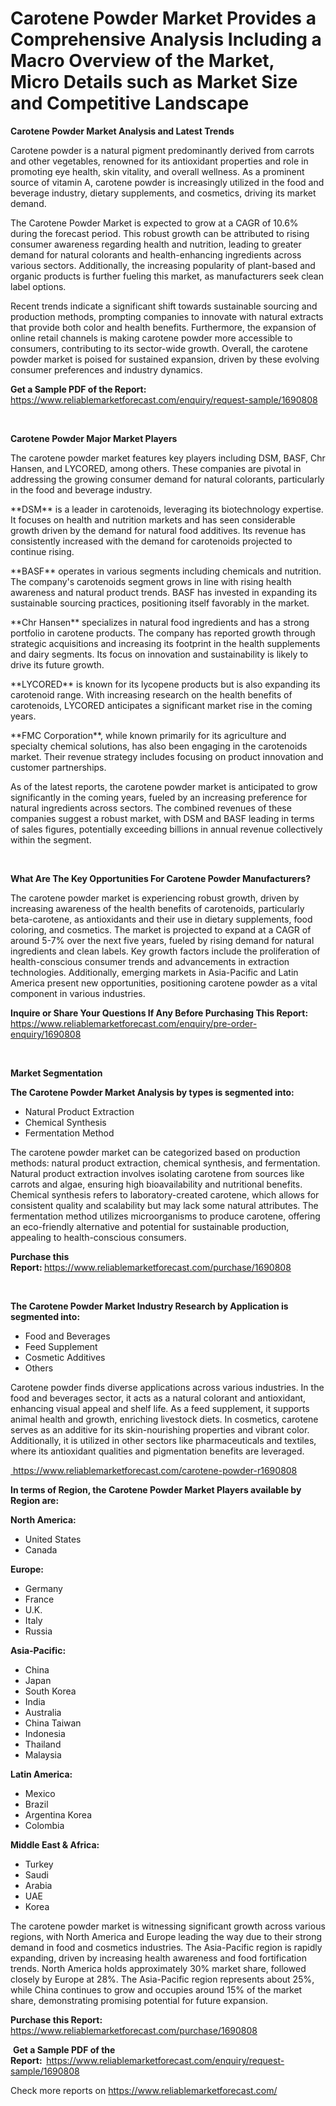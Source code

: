 <p><h1>Carotene Powder Market Provides a Comprehensive Analysis Including a Macro Overview of the Market, Micro Details such as Market Size and Competitive Landscape</h1></p><p><strong>Carotene Powder Market Analysis and Latest Trends</strong></p>
<p><p>Carotene powder is a natural pigment predominantly derived from carrots and other vegetables, renowned for its antioxidant properties and role in promoting eye health, skin vitality, and overall wellness. As a prominent source of vitamin A, carotene powder is increasingly utilized in the food and beverage industry, dietary supplements, and cosmetics, driving its market demand.</p><p>The Carotene Powder Market is expected to grow at a CAGR of 10.6% during the forecast period. This robust growth can be attributed to rising consumer awareness regarding health and nutrition, leading to greater demand for natural colorants and health-enhancing ingredients across various sectors. Additionally, the increasing popularity of plant-based and organic products is further fueling this market, as manufacturers seek clean label options. </p><p>Recent trends indicate a significant shift towards sustainable sourcing and production methods, prompting companies to innovate with natural extracts that provide both color and health benefits. Furthermore, the expansion of online retail channels is making carotene powder more accessible to consumers, contributing to its sector-wide growth. Overall, the carotene powder market is poised for sustained expansion, driven by these evolving consumer preferences and industry dynamics.</p></p>
<p><strong>Get a Sample PDF of the Report:&nbsp;</strong> <a href="https://www.reliablemarketforecast.com/enquiry/request-sample/1690808?utm_campaign=1169&utm_medium=2&utm_source=Github&utm_content=ia&utm_term=06012025&utm_id=carotene-powder">https://www.reliablemarketforecast.com/enquiry/request-sample/1690808</a></p>
<p>&nbsp;</p>
<p><strong>Carotene Powder Major Market Players</strong></p>
<p><p>The carotene powder market features key players including DSM, BASF, Chr Hansen, and LYCORED, among others. These companies are pivotal in addressing the growing consumer demand for natural colorants, particularly in the food and beverage industry.</p><p>**DSM** is a leader in carotenoids, leveraging its biotechnology expertise. It focuses on health and nutrition markets and has seen considerable growth driven by the demand for natural food additives. Its revenue has consistently increased with the demand for carotenoids projected to continue rising.</p><p>**BASF** operates in various segments including chemicals and nutrition. The company's carotenoids segment grows in line with rising health awareness and natural product trends. BASF has invested in expanding its sustainable sourcing practices, positioning itself favorably in the market.</p><p>**Chr Hansen** specializes in natural food ingredients and has a strong portfolio in carotene products. The company has reported growth through strategic acquisitions and increasing its footprint in the health supplements and dairy segments. Its focus on innovation and sustainability is likely to drive its future growth.</p><p>**LYCORED** is known for its lycopene products but is also expanding its carotenoid range. With increasing research on the health benefits of carotenoids, LYCORED anticipates a significant market rise in the coming years.</p><p>**FMC Corporation**, while known primarily for its agriculture and specialty chemical solutions, has also been engaging in the carotenoids market. Their revenue strategy includes focusing on product innovation and customer partnerships.</p><p>As of the latest reports, the carotene powder market is anticipated to grow significantly in the coming years, fueled by an increasing preference for natural ingredients across sectors. The combined revenues of these companies suggest a robust market, with DSM and BASF leading in terms of sales figures, potentially exceeding billions in annual revenue collectively within the segment.</p></p>
<p>&nbsp;</p>
<p><strong>What Are The Key Opportunities For Carotene Powder Manufacturers?</strong></p>
<p><p>The carotene powder market is experiencing robust growth, driven by increasing awareness of the health benefits of carotenoids, particularly beta-carotene, as antioxidants and their use in dietary supplements, food coloring, and cosmetics. The market is projected to expand at a CAGR of around 5-7% over the next five years, fueled by rising demand for natural ingredients and clean labels. Key growth factors include the proliferation of health-conscious consumer trends and advancements in extraction technologies. Additionally, emerging markets in Asia-Pacific and Latin America present new opportunities, positioning carotene powder as a vital component in various industries.</p></p>
<p><strong>Inquire or Share Your Questions If Any Before Purchasing This Report:</strong> <a href="https://www.reliablemarketforecast.com/enquiry/pre-order-enquiry/1690808?utm_campaign=1169&utm_medium=2&utm_source=Github&utm_content=ia&utm_term=06012025&utm_id=carotene-powder">https://www.reliablemarketforecast.com/enquiry/pre-order-enquiry/1690808</a></p>
<p>&nbsp;</p>
<p><strong>Market Segmentation</strong></p>
<p><strong>The Carotene Powder Market Analysis by types is segmented into:</strong></p>
<p><ul><li>Natural Product Extraction</li><li>Chemical Synthesis</li><li>Fermentation Method</li></ul></p>
<p><p>The carotene powder market can be categorized based on production methods: natural product extraction, chemical synthesis, and fermentation. Natural product extraction involves isolating carotene from sources like carrots and algae, ensuring high bioavailability and nutritional benefits. Chemical synthesis refers to laboratory-created carotene, which allows for consistent quality and scalability but may lack some natural attributes. The fermentation method utilizes microorganisms to produce carotene, offering an eco-friendly alternative and potential for sustainable production, appealing to health-conscious consumers.</p></p>
<p><strong>Purchase this Report:&nbsp;</strong><a href="https://www.reliablemarketforecast.com/purchase/1690808?utm_campaign=1169&utm_medium=2&utm_source=Github&utm_content=ia&utm_term=06012025&utm_id=carotene-powder">https://www.reliablemarketforecast.com/purchase/1690808</a></p>
<p>&nbsp;</p>
<p><strong>The Carotene Powder Market Industry Research by Application is segmented into:</strong></p>
<p><ul><li>Food and Beverages</li><li>Feed Supplement</li><li>Cosmetic Additives</li><li>Others</li></ul></p>
<p><p>Carotene powder finds diverse applications across various industries. In the food and beverages sector, it acts as a natural colorant and antioxidant, enhancing visual appeal and shelf life. As a feed supplement, it supports animal health and growth, enriching livestock diets. In cosmetics, carotene serves as an additive for its skin-nourishing properties and vibrant color. Additionally, it is utilized in other sectors like pharmaceuticals and textiles, where its antioxidant qualities and pigmentation benefits are leveraged.</p></p>
<p><a href="https://www.reliablemarketforecast.com/carotene-powder-r1690808?utm_campaign=1169&utm_medium=2&utm_source=Github&utm_content=ia&utm_term=06012025&utm_id=carotene-powder">&nbsp;https://www.reliablemarketforecast.com/carotene-powder-r1690808</a></p>
<p><strong>In terms of Region, the Carotene Powder Market Players available by Region are:</strong></p>
<p>
    <p> <strong> North America: </strong>
        <ul>
            <li>United States</li>
            <li>Canada</li>
        </ul>
        </p> 
    <p> <strong> Europe: </strong>
        <ul>
            <li>Germany</li>
            <li>France</li>
            <li>U.K.</li>
            <li>Italy</li>
            <li>Russia</li>
        </ul>
        </p> 
    <p> <strong> Asia-Pacific: </strong>
        <ul>
            <li>China</li>
            <li>Japan</li>
            <li>South Korea</li>
            <li>India</li>
            <li>Australia</li>
            <li>China Taiwan</li>
            <li>Indonesia</li>
            <li>Thailand</li>
            <li>Malaysia</li>
        </ul>
        </p> 
    <p> <strong> Latin America: </strong>
        <ul>
            <li>Mexico</li>
            <li>Brazil</li>
            <li>Argentina Korea</li>
            <li>Colombia</li>
        </ul>
        </p> 
    <p> <strong> Middle East & Africa: </strong>
        <ul>
            <li>Turkey</li>
            <li>Saudi</li>
            <li>Arabia</li>
            <li>UAE</li>
            <li>Korea</li>
        </ul>
    </p>
    </p>
<p><p>The carotene powder market is witnessing significant growth across various regions, with North America and Europe leading the way due to their strong demand in food and cosmetics industries. The Asia-Pacific region is rapidly expanding, driven by increasing health awareness and food fortification trends. North America holds approximately 30% market share, followed closely by Europe at 28%. The Asia-Pacific region represents about 25%, while China continues to grow and occupies around 15% of the market share, demonstrating promising potential for future expansion.</p></p>
<p><strong>Purchase this Report: </strong><a href="https://www.reliablemarketforecast.com/purchase/1690808?utm_campaign=1169&utm_medium=2&utm_source=Github&utm_content=ia&utm_term=06012025&utm_id=carotene-powder">https://www.reliablemarketforecast.com/purchase/1690808</a></p>
<p>&nbsp;<strong>Get a Sample PDF of the Report:&nbsp;&nbsp;</strong><a href="https://www.reliablemarketforecast.com/enquiry/request-sample/1690808?utm_campaign=1169&utm_medium=2&utm_source=Github&utm_content=ia&utm_term=06012025&utm_id=carotene-powder">https://www.reliablemarketforecast.com/enquiry/request-sample/1690808</a></p>
<p><strong></strong></p>
<p>Check more reports on <a href="https://www.reliablemarketforecast.com/?utm_campaign=1169&utm_medium=2&utm_source=Github&utm_content=ia&utm_term=06012025&utm_id=carotene-powder">https://www.reliablemarketforecast.com/</a></p>